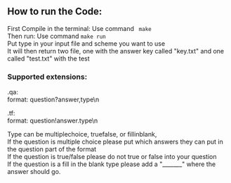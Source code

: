 ## How to run the Code:

First Compile in the terminal: Use command ``` make```<br>
Then run: Use command `make run`<br>
Put type in your input file and scheme you want to use<br>
It will then return two file, one with the answer key called "key.txt" and one called "test.txt" with the test


### Supported extensions:
.qa:<br>
format: question?answer,type\n<br>

.tf:<br>
format: question!answer.type\n<br>

Type can be multiplechoice, truefalse, or fillinblank,<br>
If the question is multiple choice please put which answers they can put in the question part of the format<br>
If the question is true/false please do not true or false into your question<br>
If the question is a fill in the blank type please add a "_______" where the answer should go.